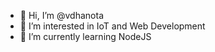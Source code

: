- 👋 Hi, I’m @vdhanota
- 👀 I’m interested in IoT and Web Development
- 🌱 I’m currently learning NodeJS

<!---
vdhanota/vdhanota is a ✨ special ✨ repository because its `README.md` (this file) appears on your GitHub profile.
You can click the Preview link to take a look at your changes.
--->

